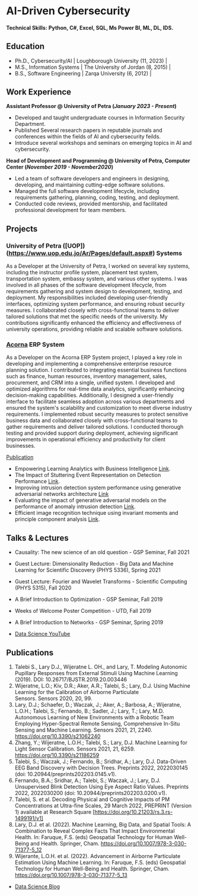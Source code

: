 # AI-Driven Cybersecurity

#### Technical Skills: Python, C#, Excel, SQL, Ms Power BI, ML, DL, IDS.

## Education
- Ph.D., Cybersecurity/AI | Loughborough University (11, 2023) | 
- M.S., Information Systems | The University of Jordan (8, 2015) | 
- B.S., Software Engineering | Zarqa University (6, 2012) | 

## Work Experience
**Assistant Professor @ University of Petra (_January 2023 - Present_)**
- Developed and taught undergraduate courses in Information Security Department.
- Published Several research papers in reputable journals and conferences within the fields of AI and cybersecurity feilds.
- Introduce several workshops and seminars on emerging topics in AI and cybersecurity.

**Head of Development and Programming @ University of Petra, Computer Center (_November 2019 - November2020_)**
- Led a team of software developers and engineers in designing, developing, and maintaining cutting-edge software solutions.
- Managed the full software development lifecycle, including requirements gathering, planning, coding, testing, and deployment.
- Conducted code reviews, provided mentorship, and facilitated professional development for team members.

## Projects

### University of Petra ([UOP])(https://www.uop.edu.jo/Ar/Pages/default.aspx#) Systems
As a Developer at the University of Petra, I worked on several key systems, including the instructor profile system, placement test system, transportation system, embassy system, and various other systems. I was involved in all phases of the software development lifecycle, from requirements gathering and system design to development, testing, and deployment. My responsibilities included developing user-friendly interfaces, optimizing system performance, and ensuring robust security measures. I collaborated closely with cross-functional teams to deliver tailored solutions that met the specific needs of the university. My contributions significantly enhanced the efficiency and effectiveness of university operations, providing reliable and scalable software solutions.

### [Acorna](https://acornasolutions.com/) ERP System 
As a Developer on the Acorna ERP System project, I played a key role in developing and implementing a comprehensive enterprise resource planning solution. I contributed to integrating essential business functions such as finance, human resources, inventory management, sales, procurement, and CRM into a single, unified system. I developed and optimized algorithms for real-time data analytics, significantly enhancing decision-making capabilities. Additionally, I designed a user-friendly interface to facilitate seamless adoption across various departments and ensured the system's scalability and customization to meet diverse industry requirements. I implemented robust security measures to protect sensitive business data and collaborated closely with cross-functional teams to gather requirements and deliver tailored solutions. I conducted thorough testing and provided support during deployment, achieving significant improvements in operational efficiency and productivity for client businesses.

[Publication](https://scholar.google.com/citations?hl=en&user=uXk3oxMAAAAJ&view_op=list_works&sortby=pubdate)
- Empowering Learning Analytics with Business Intelligence [Link](https://ieeexplore.ieee.org/abstract/document/10533111/).
- The Impact of Stuttering Event Representation on Detection Performance [Link](https://ieeexplore.ieee.org/abstract/document/10532935).
- Improving intrusion detection system performance using generative adversarial networks architecture [Link](https://repository.lboro.ac.uk/articles/thesis/Improving_intrusion_detection_system_performance_using_generative_adversarial_networks_architecture/24584445)
- Evaluating the impact of generative adversarial models on the performance of anomaly intrusion detection [Link](https://ietresearch.onlinelibrary.wiley.com/doi/full/10.1049/ntw2.12098).
- Efficient image recognition technique using invariant moments and principle component analysis [Link](https://www.scirp.org/journal/paperinformation?paperid=72570).

## Talks & Lectures
- Causality: The new science of an old question - GSP Seminar, Fall 2021
- Guest Lecture: Dimensionality Reduction - Big Data and Machine Learning for Scientific Discovery (PHYS 5336), Spring 2021
- Guest Lecture: Fourier and Wavelet Transforms - Scientific Computing (PHYS 5315), Fall 2020
- A Brief Introduction to Optimization - GSP Seminar, Fall 2019
- Weeks of Welcome Poster Competition - UTD, Fall 2019
- A Brief Introduction to Networks - GSP Seminar, Spring 2019

- [Data Science YouTube](https://www.youtube.com/channel/UCa9gErQ9AE5jT2DZLjXBIdA)

## Publications
1. Talebi S., Lary D.J., Wijeratne L. OH., and Lary, T. Modeling Autonomic Pupillary Responses from External Stimuli Using Machine Learning (2019). DOI: 10.26717/BJSTR.2019.20.003446
2. Wijeratne, L.O.; Kiv, D.R.; Aker, A.R.; Talebi, S.; Lary, D.J. Using Machine Learning for the Calibration of Airborne Particulate Sensors. Sensors 2020, 20, 99.
3. Lary, D.J.; Schaefer, D.; Waczak, J.; Aker, A.; Barbosa, A.; Wijeratne, L.O.H.; Talebi, S.; Fernando, B.; Sadler, J.; Lary, T.; Lary, M.D. Autonomous Learning of New Environments with a Robotic Team Employing Hyper-Spectral Remote Sensing, Comprehensive In-Situ Sensing and Machine Learning. Sensors 2021, 21, 2240. https://doi.org/10.3390/s21062240
4. Zhang, Y.; Wijeratne, L.O.H.; Talebi, S.; Lary, D.J. Machine Learning for Light Sensor Calibration. Sensors 2021, 21, 6259. https://doi.org/10.3390/s21186259
5. Talebi, S.; Waczak, J.; Fernando, B.; Sridhar, A.; Lary, D.J. Data-Driven EEG Band Discovery with Decision Trees. Preprints 2022, 2022030145 (doi: 10.20944/preprints202203.0145.v1).
6. Fernando, B.A.; Sridhar, A.; Talebi, S.; Waczak, J.; Lary, D.J. Unsupervised Blink Detection Using Eye Aspect Ratio Values. Preprints 2022, 2022030200 (doi: 10.20944/preprints202203.0200.v1).
7. Talebi, S. et al. Decoding Physical and Cognitive Impacts of PM Concentrations at Ultra-fine Scales, 29 March 2022, PREPRINT (Version 1) available at Research Square [https://doi.org/10.21203/rs.3.rs-1499191/v1]
8. Lary, D.J. et al. (2022). Machine Learning, Big Data, and Spatial Tools: A Combination to Reveal Complex Facts That Impact Environmental Health. In: Faruque, F.S. (eds) Geospatial Technology for Human Well-Being and Health. Springer, Cham. https://doi.org/10.1007/978-3-030-71377-5_12
9. Wijerante, L.O.H. et al. (2022). Advancement in Airborne Particulate Estimation Using Machine Learning. In: Faruque, F.S. (eds) Geospatial Technology for Human Well-Being and Health. Springer, Cham. https://doi.org/10.1007/978-3-030-71377-5_13

- [Data Science Blog](https://medium.com/@shawhin)
